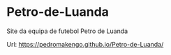 # Petro-de-Luanda
Site da equipa de futebol Petro de Luanda


Url: https://pedromakengo.github.io/Petro-de-Luanda/
